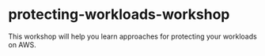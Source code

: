 # protecting-workloads-workshop
This workshop will help you learn approaches for protecting your workloads on AWS.
